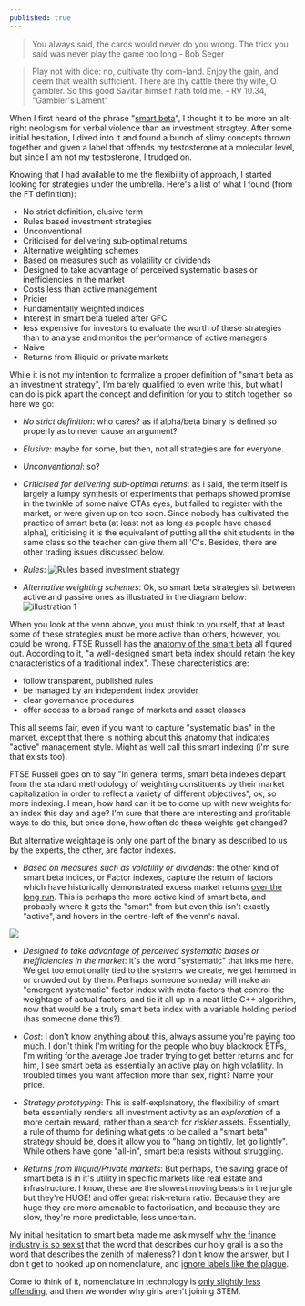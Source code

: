 ```yaml
---
published: true
---
```


> You always said, the cards would never do you wrong. The trick you said was never play the game too long - Bob Seger

> Play not with dice: no, cultivate thy corn-land. Enjoy the gain, and deem that wealth sufficient.
There are thy cattle there thy wife, O gambler. So this good Savitar himself hath told me. - RV 10.34, "Gambler's Lament"


When I first heard of the phrase "[smart beta](http://lexicon.ft.com/Term?term=smart-beta)", I thought it to be more an alt-right neologism for verbal violence than an investment stragtey. After some initial hesitation, I dived into it and found a bunch of slimy concepts thrown together and given a label that offends my testosterone at a molecular level, but since I am not my testosterone, I trudged on.

Knowing that I had available to me the flexibility of approach, I started looking for strategies under the umbrella. Here's a list of what I found (from the FT definition):

- No strict definition, elusive term
- Rules based investment strategies 
- Unconventional
- Criticised for delivering sub-optimal returns 
- Alternative weighting schemes 
- Based on measures such as volatility or dividends
- Designed to take advantage of perceived systematic biases or inefficiencies in the market
- Costs less than active management
- Pricier
- Fundamentally weighted indices
- Interest in smart beta fueled after GFC
- less expensive for investors to evaluate the worth of these strategies than to analyse and monitor the performance of active managers
- Naive
- Returns from illiquid or private markets

While it is not my intention to formalize a proper definition of "smart beta as an investment strategy", I'm barely qualified to even write this, but what I can do is pick apart the concept and definition for you to stitch together, so here we go:

+ _No strict definition_: who cares? as if alpha/beta binary is defined so properly as to never cause an argument?

+ _Elusive_: maybe for some, but then, not all strategies are for everyone.

+ _Unconventional_: so?

+ _Criticised for delivering sub-optimal returns_: as i said, the term itself is largely a lumpy synthesis of experiments that perhaps showed promise in the twinkle of some naive CTAs eyes, but failed to register with the market, or were given up on too soon. Since nobody has cultivated the practice of smart beta (at least not as long as people have chased alpha), criticising it is the equivalent of putting all the shit students in the same class so the teacher can give them all 'C's.
Besides, there are other trading issues discussed below.

+ _Rules_: 
![Rules based investment strategy](https://thumbs.gfycat.com/GrizzledDisguisedBongo-size_restricted.gif)

+ _Alternative weighting schemes_: Ok, so smart beta strategies sit between active and passive ones as illustrated in the diagram below:
![illustration 1](http://www.ftserussell.com/sites/default/files/anatomy-smart-beta-fig1.png)

When you look at the venn above, you must think to yourself, that at least some of these strategies must be more active than others, however, you could be wrong. FTSE Russell has the [anatomy of the smart beta](http://www.ftserussell.com/files/research/anatomy-smart-beta) all figured out. According to it, "a well-designed smart beta index should retain the key characteristics of a traditional index". These charecteristics are:

- follow transparent, published rules
- be managed by an independent index provider
- clear governance procedures
- offer access to a broad range of markets and asset classes

This all seems fair, even if you want to capture "systematic bias" in the market, except that there is nothing about this anatomy that indicates "active" management style. Might as well call this smart indexing (i'm sure that exists too). 

FTSE Russell goes on to say "In general terms, smart beta indexes depart from the standard methodology of weighting constituents by their market capitalization in order to reflect a variety of different objectives", ok, so more indexing. I mean, how hard can it be to come up with new weights for an index this day and age? I'm sure that there are interesting and profitable ways to do this, but once done, how often do these weights get changed?

But alternative weightage is only one part of the binary as described to us by the experts, the other, are factor indexes. 

+ _Based on measures such as volatility or dividends_: the other kind of smart beta indices, or Factor indexes, capture the return of factors which have historically demonstrated excess market returns [over the long run](https://www.msci.com/factor-indexes). This is perhaps the more active kind of smart beta, and probably where it gets the "smart" from but even this isn't exactly "active", and hovers in the centre-left of the venn's naval.

![](http://www.ftserussell.com/sites/default/files/anatomy-smart-beta-fig3.png)

+ _Designed to take advantage of perceived systematic biases or inefficiencies in the market_: it's the word "systematic" that irks me here. We get too emotionally tied to the systems we create, we get hemmed in or crowded out by them. Perhaps someone someday will make an "emergent systematic" factor index with meta-factors that control the weightage of actual factors, and tie it all up in a neat little C++ algorithm, now that would be a truly smart beta index with a variable holding period (has someone done this?).
 
+ _Cost_: I don't know anything about this, always assume you're paying too much. I don't think I'm writing for the people who buy blackrock ETFs, I'm writing for the average Joe trader trying to get better returns and for him, I see smart beta as essentially an active play on high volatility. In troubled times you want affection more than sex, right? Name your price.

+ _Strategy prototyping_: This is self-explanatory, the flexibility of smart beta essentially renders all investment activity as an _exploration_ of a more certain reward, rather than a search for _riskier_ assets. Essentially, a rule of thumb for defining what gets to be called a "smart beta" strategy should be, does it allow you to "hang on tightly, let go lightly". While others have gone "all-in", smart beta resists without struggling.

+ _Returns from Illiquid/Private markets_: But perhaps, the saving grace of smart beta is in it's utility in specific markets like real estate and infrastructure. I know, these are the slowest moving beasts in the jungle but they're HUGE! and offer great risk-return ratio. Because they are huge they are more amenable to factorisation, and because they are slow, they're more predictable, less uncertain. 

My initial hesitation to smart beta made me ask myself [why the finance industry is so sexist](https://www.cbsnews.com/news/why-is-the-finance-industry-so-sexist/) that the word that describes our holy grail is also the word that describes the zenith of maleness? I don't know the answer, but I don't get to hooked up on nomenclature, and [ignore labels like the plague](https://www.verywellmind.com/what-is-the-halo-effect-2795906).

Come to think of it, nomenclature in technology is [only slightly less offending](https://en.wikipedia.org/wiki/Software_release_life_cycle), and then we wonder why girls aren't joining STEM.